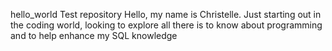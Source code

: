 hello_world
Test repository 
Hello, my name is Christelle. Just starting out in the coding world, looking to explore all there is to know about programming and to help enhance my SQL knowledge
